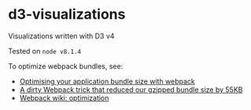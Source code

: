 # d3-visualizations
Visualizations written with D3 v4

Tested on `node v8.1.4`

To optimize webpack bundles, see:

- [Optimising your application bundle size with webpack](https://hackernoon.com/optimising-your-application-bundle-size-with-webpack-e85b00bab579)
- [A dirty Webpack trick that reduced our gzipped bundle size by 55KB](https://swizec.com/blog/dirty-hack-took-30percent-off-webpack-size/swizec/7657)
- [Webpack wiki: optimization](https://github.com/webpack/docs/wiki/optimization)
